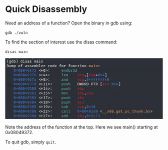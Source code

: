# Quick Disassembly 

Need an address of a function? Open the binary in gdb using:

```
gdb ./vuln
```

To find the section of interest use the disas command:

```
disas main
```

![gdb output](disas.png)

Note the address of the function at the top. Here we see main() starting at 0x08049372.

To quit gdb, simply ```quit```.